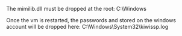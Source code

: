 The mimilib.dll must be dropped at the root: C:\Windows

Once the vm is restarted, the passwords and stored on the windows account will be dropped here: C:\Windows\System32\kiwissp.log
